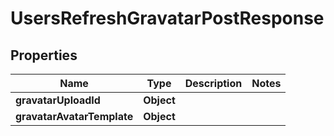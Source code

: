 

# UsersRefreshGravatarPostResponse


## Properties

| Name | Type | Description | Notes |
|------------ | ------------- | ------------- | -------------|
|**gravatarUploadId** | **Object** |  |  |
|**gravatarAvatarTemplate** | **Object** |  |  |



